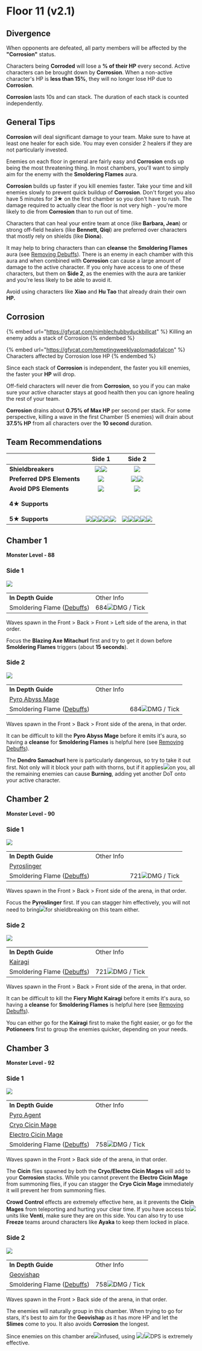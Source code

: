 # Floor 11 (v2.1)

## Divergence

When opponents are defeated, all party members will be affected by the **"Corrosion"** status.

Characters being **Corroded** will lose a **% of their HP** every second. Active characters can be brought down by **Corrosion**. When a non-active character's HP is **less than 15%**, they will no longer lose HP due to **Corrosion**.

**Corrosion** lasts 10s and can stack. The duration of each stack is counted independently.

## General Tips

**Corrosion** will deal significant damage to your team. Make sure to have at least one healer for each side. You may even consider 2 healers if they are not particularly invested.

Enemies on each floor in general are fairly easy and **Corrosion** ends up being the most threatening thing. In most chambers, you'll want to simply aim for the enemy with the **Smoldering Flames** aura.

**Corrosion** builds up faster if you kill enemies faster. Take your time and kill enemies slowly to prevent quick buildup of **Corrosion**. Don't forget you also have 5 minutes for 3★ on the first chamber so you don't have to rush. The damage required to actually clear the floor is not very high - you're more likely to die from **Corrosion** than to run out of time.

Characters that can heal your entire team at once (like **Barbara, Jean**) or strong off-field healers (like **Bennett, Qiqi**) are preferred over characters that mostly rely on shields (like **Diona**).

It may help to bring characters than can **cleanse** the **Smoldering Flames** aura (see [Removing Debuffs](../../mechanics/debuffs/removing-debuffs.md)). There is an enemy in each chamber with this aura and when combined with **Corrosion** can cause a large amount of damage to the active character. If you only have access to one of these characters, but them on **Side 2**, as the enemies with the aura are tankier and you're less likely to be able to avoid it.

Avoid using characters like **Xiao** and **Hu Tao** that already drain their own **HP.**

## Corrosion

{% embed url="https://gfycat.com/nimblechubbyduckbillcat" %}
Killing an enemy adds a stack of Corrosion
{% endembed %}

{% embed url="https://gfycat.com/temptingweeklyaplomadofalcon" %}
Characters affected by Corrosion lose HP
{% endembed %}

Since each stack of **Corrosion** is independent, the faster you kill enemies, the faster your **HP** will drop.

Off-field characters will never die from **Corrosion**, so you if you can make sure your active character stays at good health then you can ignore healing the rest of your team.

**Corrosion** drains about **0.75% of Max HP** per second per stack. For some perspective, killing a wave in the first Chamber (5 enemies) will drain about **37.5% HP** from all characters over the **10 second** duration.

## Team Recommendations

|                            |                                                                                                                                                                                                                                                                     Side 1                                                                                                                                                                                                                                                                     |                                                                                                                                                                                                                                                                     Side 2                                                                                                                                                                                                                                                                     |
| -------------------------- | :--------------------------------------------------------------------------------------------------------------------------------------------------------------------------------------------------------------------------------------------------------------------------------------------------------------------------------------------------------------------------------------------------------------------------------------------------------------------------------------------------------------------------------------------: | :--------------------------------------------------------------------------------------------------------------------------------------------------------------------------------------------------------------------------------------------------------------------------------------------------------------------------------------------------------------------------------------------------------------------------------------------------------------------------------------------------------------------------------------------: |
| **Shieldbreakers**         |                                                                                                                                                                                                                              ![](../../.gitbook/assets/pyro\_small.png)![](../../.gitbook/assets/hydro\_small.png)                                                                                                                                                                                                                             |                                                                                                                                                                                                                                                   ![](../../.gitbook/assets/hydro\_small.png)                                                                                                                                                                                                                                                  |
| **Preferred DPS Elements** |                                                                                                                                                                                                                                                 ![](../../.gitbook/assets/physical\_small.png)                                                                                                                                                                                                                                                 |                                                                                                                                                                                                                              ![](../../.gitbook/assets/hydro\_small.png)![](../../.gitbook/assets/cryo\_small.png)                                                                                                                                                                                                                             |
| **Avoid DPS Elements**     |                                                                                                                                                                                                                                                   ![](../../.gitbook/assets/pyro\_small.png)                                                                                                                                                                                                                                                   |                                                                                                                                                                                                                                                   ![](../../.gitbook/assets/pyro\_small.png)                                                                                                                                                                                                                                                   |
| **4**★ **Supports**        | <p><img src="../../.gitbook/assets/ui_avataricon_bennett.png" alt=""><img src="../../.gitbook/assets/ui_avataricon_barbara.png" alt=""><img src="../../.gitbook/assets/ui_avataricon_noelle.png" alt=""></p><p><img src="https://firebasestorage.googleapis.com/v0/b/gitbook-28427.appspot.com/o/assets%2F-MVAGyyACcSzyzfmgy7f%2F-Mjm0CePos8cEafW8zqs%2F-MijIm9U88XaoHKE6Quo%2FUI_AvatarIcon_Sayu.png?alt=media&#x26;token=c05c46e0-c654-47d8-84d8-83f1d54586b2" alt=""><img src="../../.gitbook/assets/ui_avataricon_sucrose.png" alt=""></p> | <p><img src="../../.gitbook/assets/ui_avataricon_bennett.png" alt=""><img src="../../.gitbook/assets/ui_avataricon_barbara.png" alt=""><img src="../../.gitbook/assets/ui_avataricon_noelle.png" alt=""></p><p><img src="https://firebasestorage.googleapis.com/v0/b/gitbook-28427.appspot.com/o/assets%2F-MVAGyyACcSzyzfmgy7f%2F-Mjm0CePos8cEafW8zqs%2F-MijIm9U88XaoHKE6Quo%2FUI_AvatarIcon_Sayu.png?alt=media&#x26;token=c05c46e0-c654-47d8-84d8-83f1d54586b2" alt=""><img src="../../.gitbook/assets/ui_avataricon_sucrose.png" alt=""></p> |
| **5★ Supports**            |                                                                                                                                      ![](../../.gitbook/assets/ui\_avataricon\_kokomi.png)![](../../.gitbook/assets/ui\_avataricon\_qiqi.png)![](../../.gitbook/assets/ui\_avataricon\_jean.png)![](../../.gitbook/assets/ui\_avataricon\_kazuha.png)![](../../.gitbook/assets/ui\_avataricon\_venti.png)                                                                                                                                      |                                                                                                                                       ![](../../.gitbook/assets/ui\_avataricon\_kokomi.png)![](../../.gitbook/assets/ui\_avataricon\_mona.png)![](../../.gitbook/assets/ui\_avataricon\_qiqi.png)![](../../.gitbook/assets/ui\_avataricon\_jean.png)![](../../.gitbook/assets/ui\_avataricon\_kazuha.png)                                                                                                                                      |

## Chamber 1

**Monster Level - 88**

### Side 1

![](../../.gitbook/assets/11-1-1v21.png)

|                                                        |                                                         |
| ------------------------------------------------------ | ------------------------------------------------------- |
| **In Depth Guide**                                     | Other Info                                              |
| Smoldering Flame ([Debuffs](../../mechanics/debuffs/)) | 684![](../../.gitbook/assets/pyro\_small.png)DMG / Tick |

Waves spawn in the Front > Back > Front > Left side of the arena, in that order.

Focus the **Blazing Axe Mitachurl** first and try to get it down before **Smoldering Flames** triggers (about **15 seconds**).

### Side 2

![](../../.gitbook/assets/11-1-2v21.png)

|                                                                  |            |                                                         |
| ---------------------------------------------------------------- | ---------- | ------------------------------------------------------- |
| **In Depth Guide**                                               | Other Info |                                                         |
| [Pyro Abyss Mage](../../monsters/abyss-order/pyro-abyss-mage.md) |            |                                                         |
| Smoldering Flame ([Debuffs](../../mechanics/debuffs/))           |            | 684![](../../.gitbook/assets/pyro\_small.png)DMG / Tick |

Waves spawn in the Front > Back > Front side of the arena, in that order.

It can be difficult to kill the **Pyro Abyss Mage** before it emits it's aura, so having a **cleanse** for **Smoldering Flames** is helpful here (see [Removing Debuffs](../../mechanics/debuffs/removing-debuffs.md)).

The **Dendro Samachurl** here is particularly dangerous, so try to take it out first. Not only will it block your path with thorns, but if it applies![](../../.gitbook/assets/dendro\_small.png)on you, all the remaining enemies can cause **Burning**, adding yet another DoT onto your active character.

## Chamber 2

**Monster Level - 90**

### Side 1

![](../../.gitbook/assets/11-2-1v21.png)

|                                                        |            |                                                         |
| ------------------------------------------------------ | ---------- | ------------------------------------------------------- |
| **In Depth Guide**                                     | Other Info |                                                         |
| [Pyroslinger](../../monsters/fatui/pyroslinger.md)     |            |                                                         |
| Smoldering Flame ([Debuffs](../../mechanics/debuffs/)) |            | 721![](../../.gitbook/assets/pyro\_small.png)DMG / Tick |

Waves spawn in the Front > Back > Front side of the arena, in that order.

Focus the **Pyroslinger** first. If you can stagger him effectively, you will not need to bring![](../../.gitbook/assets/hydro\_small.png)for shieldbreaking on this team either.

### Side 2

![](../../.gitbook/assets/11-2-2v21.png)

|                                                        |                                                         |
| ------------------------------------------------------ | ------------------------------------------------------- |
| **In Depth Guide**                                     | Other Info                                              |
| [Kairagi](../../monsters/samurai/kairagi.md)           |                                                         |
| Smoldering Flame ([Debuffs](../../mechanics/debuffs/)) | 721![](../../.gitbook/assets/pyro\_small.png)DMG / Tick |

Waves spawn in the Front > Back > Front side of the arena, in that order.

It can be difficult to kill the **Fiery Might Kairagi** before it emits it's aura, so having a **cleanse** for **Smoldering Flames** is helpful here (see [Removing Debuffs](../../mechanics/debuffs/removing-debuffs.md)).

You can either go for the **Kairagi** first to make the fight easier, or go for the **Potioneers** first to group the enemies quicker, depending on your needs.

## Chamber 3

**Monster Level - 92**

### Side 1

![](../../.gitbook/assets/11-3-1v21.png)

|                                                                  |                                                         |
| ---------------------------------------------------------------- | ------------------------------------------------------- |
| **In Depth Guide**                                               | Other Info                                              |
| [Pyro Agent](../../monsters/fatui/pyro-agent.md)                 |                                                         |
| [Cryo Cicin Mage](../../monsters/fatui/cryo-cicin-mage.md)       |                                                         |
| [Electro Cicin Mage](../../monsters/fatui/electro-cicin-mage.md) |                                                         |
| Smoldering Flame ([Debuffs](../../mechanics/debuffs/))           | 758![](../../.gitbook/assets/pyro\_small.png)DMG / Tick |

Waves spawn in the Front > Back side of the arena, in that order.

The **Cicin** flies spawned by both the **Cryo/Electro Cicin Mages** will add to your **Corrosion** stacks. While you cannot prevent the **Electro Cicin Mage** from summoning flies, if you can stagger the **Cryo Cicin Mage** immediately it will prevent her from summoning flies.

**Crowd Control** effects are extremely effective here, as it prevents the **Cicin Mages** from teleporting and hurting your clear time. If you have access to![](../../.gitbook/assets/anemo\_small.png)units like **Venti**, make sure they are on this side. You can also try to use **Freeze** teams around characters like **Ayaka** to keep them locked in place.

### Side 2

![](../../.gitbook/assets/11-3-2v21.png)

|                                                        |                                                         |
| ------------------------------------------------------ | ------------------------------------------------------- |
| **In Depth Guide**                                     | Other Info                                              |
| [Geovishap](../../monsters/animals/geovishap.md)       |                                                         |
| Smoldering Flame ([Debuffs](../../mechanics/debuffs/)) | 758![](../../.gitbook/assets/pyro\_small.png)DMG / Tick |

Waves spawn in the Front > Back side of the arena, in that order.

The enemies will naturally group in this chamber. When trying to go for stars, it's best to aim for the **Geovishap** as it has more HP and let the **Slimes** come to you. It also avoids **Corrosion** the longest.

Since enemies on this chamber are![](../../.gitbook/assets/pyro\_small.png)infused, using ![](../../.gitbook/assets/hydro\_small.png)/![](../../.gitbook/assets/cryo\_small.png)DPS is extremely effective.
